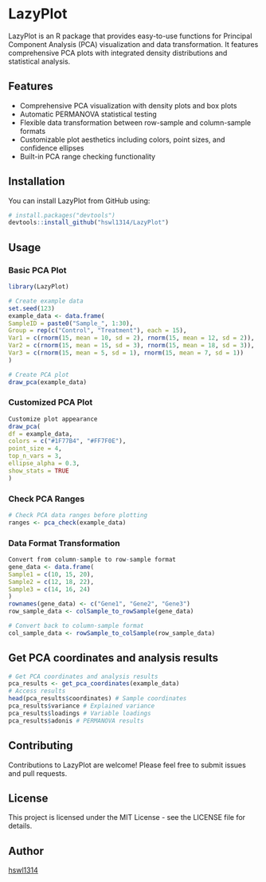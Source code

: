 # LazyPlot

LazyPlot is an R package that provides easy-to-use functions for Principal Component Analysis (PCA) visualization and data transformation. It features comprehensive PCA plots with integrated density distributions and statistical analysis.

## Features

- Comprehensive PCA visualization with density plots and box plots
- Automatic PERMANOVA statistical testing
- Flexible data transformation between row-sample and column-sample formats
- Customizable plot aesthetics including colors, point sizes, and confidence ellipses
- Built-in PCA range checking functionality

## Installation

You can install LazyPlot from GitHub using:


```r
# install.packages("devtools")
devtools::install_github("hswl1314/LazyPlot")
```

## Usage

### Basic PCA Plot
```r
library(LazyPlot)
```

```r
# Create example data
set.seed(123)
example_data <- data.frame(
SampleID = paste0("Sample_", 1:30),
Group = rep(c("Control", "Treatment"), each = 15),
Var1 = c(rnorm(15, mean = 10, sd = 2), rnorm(15, mean = 12, sd = 2)),
Var2 = c(rnorm(15, mean = 15, sd = 3), rnorm(15, mean = 18, sd = 3)),
Var3 = c(rnorm(15, mean = 5, sd = 1), rnorm(15, mean = 7, sd = 1))
)
```

```r
# Create PCA plot
draw_pca(example_data)
```

### Customized PCA Plot
```r
Customize plot appearance
draw_pca(
df = example_data,
colors = c("#1F77B4", "#FF7F0E"),
point_size = 4,
top_n_vars = 3,
ellipse_alpha = 0.3,
show_stats = TRUE
)
```

### Check PCA Ranges
```r
# Check PCA data ranges before plotting
ranges <- pca_check(example_data)
```

### Data Format Transformation
```r
Convert from column-sample to row-sample format
gene_data <- data.frame(
Sample1 = c(10, 15, 20),
Sample2 = c(12, 18, 22),
Sample3 = c(14, 16, 24)
)
rownames(gene_data) <- c("Gene1", "Gene2", "Gene3")
row_sample_data <- colSample_to_rowSample(gene_data)
```

```r
# Convert back to column-sample format
col_sample_data <- rowSample_to_colSample(row_sample_data)
```

## Get PCA coordinates and analysis results
```r
# Get PCA coordinates and analysis results
pca_results <- get_pca_coordinates(example_data)
# Access results
head(pca_results$coordinates) # Sample coordinates
pca_results$variance # Explained variance
pca_results$loadings # Variable loadings
pca_results$adonis # PERMANOVA results
```



## Contributing

Contributions to LazyPlot are welcome! Please feel free to submit issues and pull requests.

## License

This project is licensed under the MIT License - see the LICENSE file for details.

## Author

[hswl1314](https://github.com/hswl1314)
